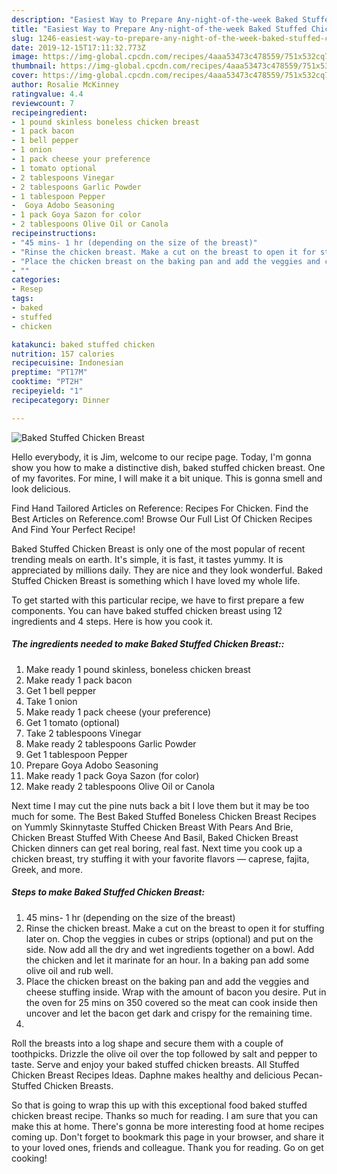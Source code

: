 ```yaml
---
description: "Easiest Way to Prepare Any-night-of-the-week Baked Stuffed Chicken Breast"
title: "Easiest Way to Prepare Any-night-of-the-week Baked Stuffed Chicken Breast"
slug: 1246-easiest-way-to-prepare-any-night-of-the-week-baked-stuffed-chicken-breast
date: 2019-12-15T17:11:32.773Z
image: https://img-global.cpcdn.com/recipes/4aaa53473c478559/751x532cq70/baked-stuffed-chicken-breast-recipe-main-photo.jpg
thumbnail: https://img-global.cpcdn.com/recipes/4aaa53473c478559/751x532cq70/baked-stuffed-chicken-breast-recipe-main-photo.jpg
cover: https://img-global.cpcdn.com/recipes/4aaa53473c478559/751x532cq70/baked-stuffed-chicken-breast-recipe-main-photo.jpg
author: Rosalie McKinney
ratingvalue: 4.4
reviewcount: 7
recipeingredient:
- 1 pound skinless boneless chicken breast
- 1 pack bacon
- 1 bell pepper
- 1 onion
- 1 pack cheese your preference
- 1 tomato optional
- 2 tablespoons Vinegar
- 2 tablespoons Garlic Powder
- 1 tablespoon Pepper
-  Goya Adobo Seasoning
- 1 pack Goya Sazon for color
- 2 tablespoons Olive Oil or Canola
recipeinstructions:
- "45 mins- 1 hr (depending on the size of the breast)"
- "Rinse the chicken breast. Make a cut on the breast to open it for stuffing later on. Chop the veggies in cubes or strips (optional) and put on the side. Now add all the dry and wet ingredients together on a bowl. Add the chicken and let it marinate for an hour. In a baking pan add some olive oil and rub well."
- "Place the chicken breast on the baking pan and add the veggies and cheese stuffing inside. Wrap with the amount of bacon you desire. Put in the oven for 25 mins on 350 covered so the meat can cook inside then uncover and let the bacon get dark and crispy for the remaining time."
- ""
categories:
- Resep
tags:
- baked
- stuffed
- chicken

katakunci: baked stuffed chicken
nutrition: 157 calories
recipecuisine: Indonesian
preptime: "PT17M"
cooktime: "PT2H"
recipeyield: "1"
recipecategory: Dinner

---
```



![Baked Stuffed Chicken Breast](https://img-global.cpcdn.com/recipes/4aaa53473c478559/751x532cq70/baked-stuffed-chicken-breast-recipe-main-photo.jpg)

Hello everybody, it is Jim, welcome to our recipe page. Today, I'm gonna show you how to make a distinctive dish, baked stuffed chicken breast. One of my favorites. For mine, I will make it a bit unique. This is gonna smell and look delicious.

Find Hand Tailored Articles on Reference: Recipes For Chicken. Find the Best Articles on Reference.com! Browse Our Full List Of Chicken Recipes And Find Your Perfect Recipe!

Baked Stuffed Chicken Breast is only one of the most popular of recent trending meals on earth. It's simple, it is fast, it tastes yummy. It is appreciated by millions daily. They are nice and they look wonderful. Baked Stuffed Chicken Breast is something which I have loved my whole life.


To get started with this particular recipe, we have to first prepare a few components. You can have baked stuffed chicken breast using 12 ingredients and 4 steps. Here is how you cook it.

##### The ingredients needed to make Baked Stuffed Chicken Breast::

1. Make ready 1 pound skinless, boneless chicken breast
1. Make ready 1 pack bacon
1. Get 1 bell pepper
1. Take 1 onion
1. Make ready 1 pack cheese (your preference)
1. Get 1 tomato (optional)
1. Take 2 tablespoons Vinegar
1. Make ready 2 tablespoons Garlic Powder
1. Get 1 tablespoon Pepper
1. Prepare  Goya Adobo Seasoning
1. Make ready 1 pack Goya Sazon (for color)
1. Make ready 2 tablespoons Olive Oil or Canola


Next time I may cut the pine nuts back a bit I love them but it may be too much for some. The Best Baked Stuffed Boneless Chicken Breast Recipes on Yummly Skinnytaste Stuffed Chicken Breast With Pears And Brie, Chicken Breast Stuffed With Cheese And Basil, Baked Chicken Breast Chicken dinners can get real boring, real fast. Next time you cook up a chicken breast, try stuffing it with your favorite flavors — caprese, fajita, Greek, and more. 

##### Steps to make Baked Stuffed Chicken Breast:

1. 45 mins- 1 hr (depending on the size of the breast)
1. Rinse the chicken breast. Make a cut on the breast to open it for stuffing later on. Chop the veggies in cubes or strips (optional) and put on the side. Now add all the dry and wet ingredients together on a bowl. Add the chicken and let it marinate for an hour. In a baking pan add some olive oil and rub well.
1. Place the chicken breast on the baking pan and add the veggies and cheese stuffing inside. Wrap with the amount of bacon you desire. Put in the oven for 25 mins on 350 covered so the meat can cook inside then uncover and let the bacon get dark and crispy for the remaining time.
1. 


Roll the breasts into a log shape and secure them with a couple of toothpicks. Drizzle the olive oil over the top followed by salt and pepper to taste. Serve and enjoy your baked stuffed chicken breasts. All Stuffed Chicken Breast Recipes Ideas. Daphne makes healthy and delicious Pecan-Stuffed Chicken Breasts. 

So that is going to wrap this up with this exceptional food baked stuffed chicken breast recipe. Thanks so much for reading. I am sure that you can make this at home. There's gonna be more interesting food at home recipes coming up. Don't forget to bookmark this page in your browser, and share it to your loved ones, friends and colleague. Thank you for reading. Go on get cooking!
